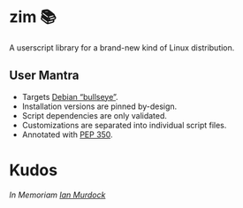 <!-- This Source Code Form is subject to the terms of the Mozilla Public
   - License, v. 2.0. If a copy of the MPL was not distributed with this
   - file, You can obtain one at https://mozilla.org/MPL/2.0/. -->

# zim 📚
A userscript library for a brand-new kind of Linux distribution.

## User Mantra
- Targets [Debian “bullseye”](https://www.debian.org/releases/bullseye/).
- Installation versions are pinned by-design.
- Script dependencies are only validated.
- Customizations are separated into individual script files.
- Annotated with [PEP 350](https://peps.python.org/pep-0350/).

# Kudos
*In Memoriam [Ian Murdock](https://en.wikipedia.org/wiki/Ian_Murdock)*
